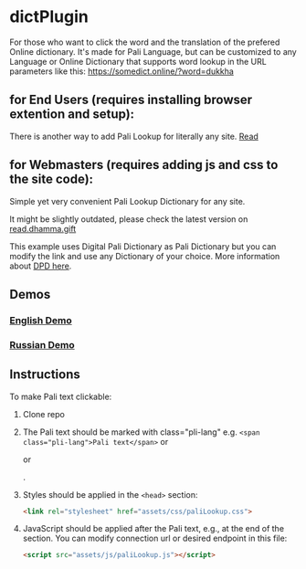# dictPlugin

For those who want to click the word and the translation of the prefered Online dictionary. It's made for Pali Language, but can be customized to any Language or Online Dictionary that supports word lookup in the URL parameters like this: https://somedict.online/?word=dukkha

## for End Users (requires installing browser extention and setup):
There is another way to add Pali Lookup for literally any site. [Read](https://github.com/o28o/dictPlugin/blob/main/ExtentionMethod.md) 

## for Webmasters (requires adding js and css to the site code): 
Simple yet very convenient Pali Lookup Dictionary for any site.

It might be slightly outdated, please check the latest version on [read.dhamma.gift](https://dhamma.gift/sc/?q=sn56.11)

This example uses Digital Pali Dictionary as Pali Dictionary but you can modify the link and use any Dictionary of your choice. 
More information about [DPD here](https://github.com/digitalpalidictionary/dpd-db). 

## Demos

### [English Demo](https://o28o.github.io/plugin/index.html?s=pi$)

### [Russian Demo](https://o28o.github.io/plugin/demo-ru-ml.html?s=dukkh)

## Instructions

To make Pali text clickable:


1.  Clone repo 
2.  The Pali text should be marked with class="pli-lang" e.g. `<span class="pli-lang">Pali text</span>` or <p> or <div>.
   
3. Styles should be applied in the `<head>` section:
   ```html
   <link rel="stylesheet" href="assets/css/paliLookup.css">

4. JavaScript should be applied after the Pali text, e.g., at the end of the <body> section. You can modify connection url or desired endpoint in this file:
   ```html
   <script src="assets/js/paliLookup.js"></script>

